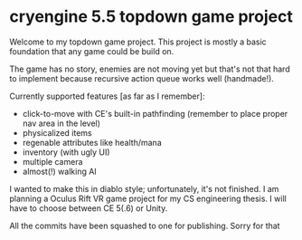 # cryengine 5.5 topdown game project

Welcome to my topdown game project. This project is mostly a basic foundation that any game could be build on. 

The game has no story, enemies are not moving yet but that's not that hard to implement because recursive action queue works well (handmade!).


Currently supported features [as far as I remember]:
- click-to-move with CE's built-in pathfinding (remember to place proper nav area in the level)
- physicalized items
- regenable attributes like health/mana
- inventory (with ugly UI)
- multiple camera 
- almost(!) walking AI

I wanted to make this in diablo style; unfortunately, it's not finished. 
I am planning a Oculus Rift VR game project for my CS engineering thesis. I will have to choose between CE 5(.6) or Unity.

All the commits have been squashed to one for publishing. Sorry for that